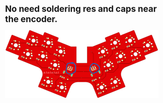 # No need soldering res and caps near the encoder.
![image](https://github.com/Easontons/Apodiformbird/blob/main/v1/hardware/apodiformbird_v1_pcb_reverse_tips.png)

